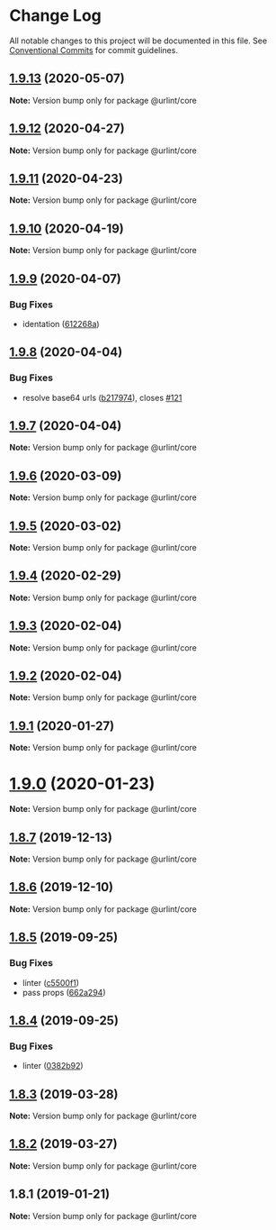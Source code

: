 # Change Log

All notable changes to this project will be documented in this file.
See [Conventional Commits](https://conventionalcommits.org) for commit guidelines.

## [1.9.13](https://github.com/urlint/urlint/tree/master/packages/core/compare/v1.9.12...v1.9.13) (2020-05-07)

**Note:** Version bump only for package @urlint/core





## [1.9.12](https://github.com/urlint/urlint/tree/master/packages/core/compare/v1.9.11...v1.9.12) (2020-04-27)

**Note:** Version bump only for package @urlint/core





## [1.9.11](https://github.com/urlint/urlint/tree/master/packages/core/compare/v1.9.10...v1.9.11) (2020-04-23)

**Note:** Version bump only for package @urlint/core





## [1.9.10](https://github.com/urlint/urlint/tree/master/packages/core/compare/v1.9.9...v1.9.10) (2020-04-19)

**Note:** Version bump only for package @urlint/core





## [1.9.9](https://github.com/urlint/urlint/tree/master/packages/core/compare/v1.9.8...v1.9.9) (2020-04-07)


### Bug Fixes

* identation ([612268a](https://github.com/urlint/urlint/tree/master/packages/core/commit/612268ac81d481412be7099bc02aff5579585558))





## [1.9.8](https://github.com/urlint/urlint/tree/master/packages/core/compare/v1.9.7...v1.9.8) (2020-04-04)


### Bug Fixes

* resolve base64 urls ([b217974](https://github.com/urlint/urlint/tree/master/packages/core/commit/b217974de3ad4944fd9a9ae3a82180a599d27470)), closes [#121](https://github.com/urlint/urlint/tree/master/packages/core/issues/121)





## [1.9.7](https://github.com/urlint/urlint/tree/master/packages/core/compare/v1.9.6...v1.9.7) (2020-04-04)

**Note:** Version bump only for package @urlint/core





## [1.9.6](https://github.com/urlint/urlint/tree/master/packages/core/compare/v1.9.5...v1.9.6) (2020-03-09)

**Note:** Version bump only for package @urlint/core





## [1.9.5](https://github.com/urlint/urlint/tree/master/packages/core/compare/v1.9.4...v1.9.5) (2020-03-02)

**Note:** Version bump only for package @urlint/core





## [1.9.4](https://github.com/urlint/urlint/tree/master/packages/core/compare/v1.9.3...v1.9.4) (2020-02-29)

**Note:** Version bump only for package @urlint/core





## [1.9.3](https://github.com/urlint/urlint/tree/master/packages/core/compare/v1.9.2...v1.9.3) (2020-02-04)

**Note:** Version bump only for package @urlint/core





## [1.9.2](https://github.com/urlint/urlint/tree/master/packages/core/compare/v1.9.1...v1.9.2) (2020-02-04)

**Note:** Version bump only for package @urlint/core





## [1.9.1](https://github.com/urlint/urlint/tree/master/packages/core/compare/v1.9.0...v1.9.1) (2020-01-27)

**Note:** Version bump only for package @urlint/core





# [1.9.0](https://github.com/urlint/urlint/tree/master/packages/core/compare/v1.8.7...v1.9.0) (2020-01-23)

**Note:** Version bump only for package @urlint/core





## [1.8.7](https://github.com/urlint/urlint/tree/master/packages/core/compare/v1.8.6...v1.8.7) (2019-12-13)

**Note:** Version bump only for package @urlint/core





## [1.8.6](https://github.com/urlint/urlint/tree/master/packages/core/compare/v1.8.5...v1.8.6) (2019-12-10)

**Note:** Version bump only for package @urlint/core





## [1.8.5](https://github.com/urlint/urlint/tree/master/packages/core/compare/v1.8.4...v1.8.5) (2019-09-25)


### Bug Fixes

* linter ([c5500f1](https://github.com/urlint/urlint/tree/master/packages/core/commit/c5500f1))
* pass props ([662a294](https://github.com/urlint/urlint/tree/master/packages/core/commit/662a294))





## [1.8.4](https://github.com/urlint/urlint/tree/master/packages/core/compare/v1.8.3...v1.8.4) (2019-09-25)


### Bug Fixes

* linter ([0382b92](https://github.com/urlint/urlint/tree/master/packages/core/commit/0382b92))





## [1.8.3](https://github.com/urlint/urlint/tree/master/packages/core/compare/v1.8.2...v1.8.3) (2019-03-28)

**Note:** Version bump only for package @urlint/core





## [1.8.2](https://github.com/urlint/urlint/tree/master/packages/core/compare/v1.8.1...v1.8.2) (2019-03-27)

**Note:** Version bump only for package @urlint/core





## 1.8.1 (2019-01-21)

**Note:** Version bump only for package @urlint/core
